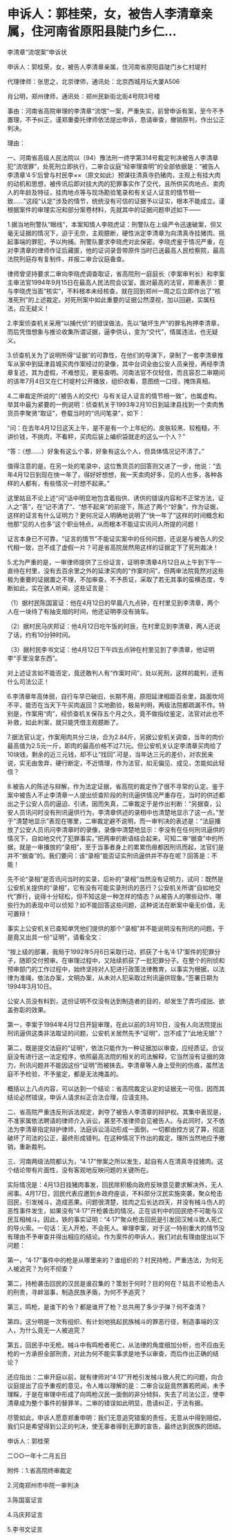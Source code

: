 # 申诉人：郭桂荣，女，被告人李清章亲属，住河南省原阳县陡门乡仁...

李清章“流氓案”申诉状

申诉人：郭桂荣，女，被告人李清章亲属，住河南省原阳县陡门乡仁村堤村

代理律师：张思之，北京律师，通讯处：北京西城月坛大厦A506

肖公明，郑州律师，通讯处：郑州民新街北街4号院3号楼

事由：河南省高院审理的李清章“流氓”一案，严重失实，前曾申诉有案，至今不予置理，不予纠正，谨郑重委托律师依法提出申诉，恳请审查，撤销原判，作出公正判决。

理由：

一、河南省高级人民法院以（94）豫法刑一终字第314号裁定判决被告人李清章犯“流氓罪”，处死刑立即执行，二审合议庭“经审理查明”的全部依据是：“被告人李清章‘4·5’后曾与村民李××（原文如此）预谋往清真寺扔猪肉，主观上有挂大肉的动机和思想，被传讯后即对挂大肉的犯罪事实作了交代，且所供买肉地点、卖肉人的年龄及特征，挂肉地点等与现场勘验笔录和有关证人证言的情节相一致……”这段“认定”涉及的情节，统统没有可信的证据予以证实，根本不能成立。谨根据案件的审理实况和部分案卷材料，先就其中的证据问题申述如下——

1.据当地刑警队“眼线”，本案知情人李晓虎证：刑警队在上级严令迅速破案，但又毫无证据的情况下，迫于无奈，主观臆断，硬性派定李清章为向清真寺挂猪肉、挑起事端的罪犯，予以拘捕。刑警队要求李晓虎对此保密。李晓虎鉴于情况严重，在对李清章的律师作证后藏匿，他的证词录音带原件当时已送最高人民检察院，最高法院刑庭存有复制件，并报二审合议庭备查。

律师曾坚持要求二审向李晓虎调查取证，省高院刑一庭庭长（李案审判长）和李案主审法官1994年9月15日在最高人民法院会议室，面对最高的法官，郑重表示：要与李晓虎当面“核实”，不料根本未经核查，就在回到郑州一周之后立即作出了“核准死刑”的上述裁定。对死刑案中如此重要的证据公然漠视，加以回避，实属枉法，应无疑义！

2.李案侦查机关采用“以捕代侦”的错误做法，先以“破坏生产”的罪名拘押李清章，而后凭借想象与推论收集所谓证据，逼李供认，变为“交代”，情属违法，也无疑义。

3.侦查机关为了说明所得“证据”的可靠性，在他们的导演下，录制了一套李清章推车从家中到延津县城买肉作案经过的录像，其中台词全由公安人员亲授，再经李清章复述，其为虚假，不难想见，更易查明。河南法官不仅轻信，而且容忍二审期间的该年7月4日又在仁村堤村公开播放，组织收看，意图统一口径，掩饰真相。

4.二审裁定所说的“（被告人的交代）与有关证人证言的情节相一致”，也属虚构，举其中最为紧要的一例说明：侦查机关于1993年2月10日到延津县找到一个卖肉售货员李聚贤“取证”，卷载当时的“讯问笔录”，如下：

“问：在去年4月12日这天上午，是不是有一个上年纪的、皮肤较黑、较粗糙，不讲价钱，不挑肉，不看秤，买肉后装上编织袋就走的这么一个人？”

“答：（想……）好象有这么个事，好象有这么个人，但具体情况记不清了。”

值得注意的是，在另一处的笔录中，这位售货员的回答则又进了一步，他说：“去年4月12日到现在快一年了，得好好想想，我一天卖肉好多，见的人也多，各种各样的人都有，有些情况一时想不起来。”

这里姑且不论上述“问”话中明显地包含着指供、诱供的错误内容和不正常方法，证人之“答”，在“记不清了”、“想不起来”的前提下，陈述了两个“好象”，作为证据，这样的证言有什么证明力？更何况证人明确地说明了“快一年了”这样的时间概念和他那“见的人也多”这个职业特点，从而根本不能证实讯问人所提的问题！

证言本身已不可靠，“证言的情节”不能证实案中的任何问题，还说是与被告人的交代相一致，岂不成了虚假一片？可是省高院居然用这样的证据定下了死刑裁决！

5.尤为严重的是，一审律师提供了三份证言，证明李清章4月12日从上午到下午一直待在村里，没有去百余里之外的延津买肉的“作案时间”，但两审法院竟然对这些极为重要的证据置之不理，不加审查，不予质证，采取了若无其事的蛮横态度，专断如此，实在骇人听闻，这些证言是：

（1）据村民陈国富证：他在4月12日的早晨八九点钟，在村里见到李清章，两个人在一块待了有抽支烟的时间，他还证明李没有骑车。

（2）据村民马庆邦证：他4月12日吃午饭的时辰，在村里见到李清章，两人还说了话，约有10分钟时间。

（3）据村民李书文证：他4月12日下午四五点钟在村里见到了李清章，他证明李“手里没拿东西”。

对上述证言如不能否定，竟还敢判人有“作案时间”，处以死刑，这样的裁判，还有什么司法公正！

6.李清章年高体弱，自行车早已破旧，长期不用，原阳延津相距百余里，路面坎坷不平，能否在当天下午买肉返回？实地勘验，极易判明，两级法院都疏漏不作。特别是，作案用“肉”，经侦查机关保存五个月之久，竟不做指纹鉴定，法官对此也不补救，如此判案，就只能凭借主观臆断了。

7.据法官认定，作案用肉共分三块，合为2.84斤，另据公安机关调查，当年的肉价最高值为2.5元一斤，即肉的最高价格不过7.1元。但公安机关认定李清章买肉给了10块钱，剩余的近三元钱，却不让“找回”.可是，当年达三元的差价，对农民来说，实无由舍弃，硬行断定，不近情理，作为法官，如无偏见、成见，怎能如此轻信？

8.被告人的陈述与辩解，作为法定证据，省高院的裁定作了很不寻常的认定。鉴于案中被告人不止李清章一人提出侦查阶段的刑讯逼供情况严重存在，当时的供述都出之于公安人员的逼迫、引诱，因而失真，二审裁定于是作出判断：“另据查，公安人员讯问时没有刑讯逼供行为，李清章供述的录相中也清楚地显示了这一点。”至于“清楚地显示”表现在哪里，二审裁定避不说明，而一审判决的表述是：“法庭播放了公安人员讯问李清章时的录像，录像中清楚地显示：李没有在任何刑讯逼供的情况下，自如地交代了犯罪事实。”把两审的断语结合起来，可知二审“据查”中的所据，就是一审播放的“录相”，至于当事者身上的累累伤痕都因刑讯而起，法官们是并不“据查”的。我们要问：该“录相”能否证实刑讯逼供并不存在呢？回答是：不能！

先不论“录相”是否讯问当时的实录，后补的“录相”当然没有证明力，试问：既然是公安机关提供的“录相”，它有没有可能实录刑讯的恶行？公安机关所谓“自如地交代”罪行，说得十分轻松，但不知这是一种怎样的情态？从被告人的哪些动作、哪些行为的表现中可以侦知？如不能回答这些问题，这种说法在断案中毫无价值，无可置辩！

事实上公安机关已查知单凭他们提供的那个“录相”并不能说明没有刑讯的问题，于是竟又出具一份“证明”，请看全文：

“按上级的部署，我局于1992年5月6日采取行动，抓获了十名‘4·17’案件的犯罪分子，随即交付预审。在审理过程中，又陆续抓获了一批犯罪分子。在整个的刑侦和预审部门的工作过程中，始终坚持对人犯进行政策法律教育，以事实为根据，以法律为准绳，依法办案，文明办案，从未对人犯采取过刑讯逼供现象。”签署日期为1994年3月10日。

公安人员没有料到，这份证明不仅没有达到制造者的目的，却发生了弄巧成拙、欲盖弥彰的效果。

第一，李案于1994年4月12日开庭审理，在此以前的3月10日，没有人向法院提出刑讯逼供这类非法取证的问题，公安机关居然先予“证明”，岂不成了“此地无银”？

第二，既是提交法庭的“证明”，依法只能作为一种证据加以审查，应经质证。合议庭没有进行这一法定程序，依照最高法院的相关的司法解释，它当然没有证据的效力，刑讯问题并不能因这份“证明”而被抺去。李清章等人身上受刑的伤痕，虽然法庭不予检验，不予鉴定，都是无法掩盖的。

概括以上八点内容，可以达到一个结论：省高院裁定认定的证据无一可信，因而其结论必然错误，申诉人请求纠正合法合理，应请支持。

二、省高院严重违反刑诉法规定，剥夺了被告人李清章的辩护权。其集中表现是，不准家属依法聘请的律师介入诉讼，甚至不准律师会见被告人。与此同时，又不依法为李清章指定辩护律师，法庭诉讼活动形成一面倒，一切都由控方说了算，彻底破坏了司法的公正，最终形成错判。在这种情况下作出的裁定，理所当然地应予撤销，重新裁判。

三、河南两级法院都认为，“4·17”惨案之所以发生，起自有人在清真寺挂猪肉。这个结论带有片面性，没有客观地反映问题的关键所在。

实际情况是：4月13日挂猪肉事发，回民除积极向政府反映意见要求解决外，无人闹事。4月17日，回民代表应邀到乡政府座谈，不料部分汉民实施突袭，聚众枪击回民，引发械斗，造成恶果。问题很清楚，挂肉之后长达四天，并没有械斗伤人的恶性事件发生，如果没有“4·17”开枪袭击的情况，正在谈判中的回民绝不可能与汉民互相械斗。因此，铁的事实证明：“4·17”聚众枪击回民是引发回汉械斗致人死亡的导火索。一句话：无人开枪，不会死人。审理李案，对于这一特别重大的情节没有理由不予审查并得出相应的结论。作为案件的申诉人，我们对此有理由提出以下问题：

第一，“4·17”事件中的枪是从哪里来的？谁组织的？村民持枪，严重违法，为何无人被追究？为何不彻查？

第二，持枪袭击回民的汉民是谁召集的？策划于何时？目的何在？姑且不论枪击人的刑责，寻衅滋事，制造民族矛盾，为何不予追究？

第三，鸣枪，是谁下的令？都是谁开了枪？总共用了多少子弹？何不查清？

第四，这分明是一次有组织、有计划地挑起民族械斗的罪恶行径，制造事端的汉人，为什么竟无一人被追究？

第五，回民手中无枪。械斗中有鸣枪者死亡，从法律的角度细加分析，也不应由无枪的一方承担全部刑责，对此为何不能实事求是地予以审查，而后作出正确的结论？

还应指出：二审开庭以前，就有律师对“4·17”开枪引发械斗致人死亡的问题，向合议庭提出了应予重视的意见，令人难以理解的是：二审合议庭竟然置若罔闻，未予理睬，于是在审理中形成了向鸣枪汉民一面倒的非分倾斜，失去了司法公正，使李清章成为整个事件的替罪羊。二审的错误如此明显，恳请纠正，于法有据。

尽管如此，申诉人愿意郑重申明：我们无意追究错案的责任，无意从中得到赔偿，我们只是希望得到公正的判决，使无辜者得到无罪的宣告，最终达到民族的团结。

申诉人：郭桂荣

二○○一年十二月五日

附件：1.省高院终审裁定

2.河南郑州市中院一审判决

3.陈国富证言

4.马庆邦证言

5.李书文证言